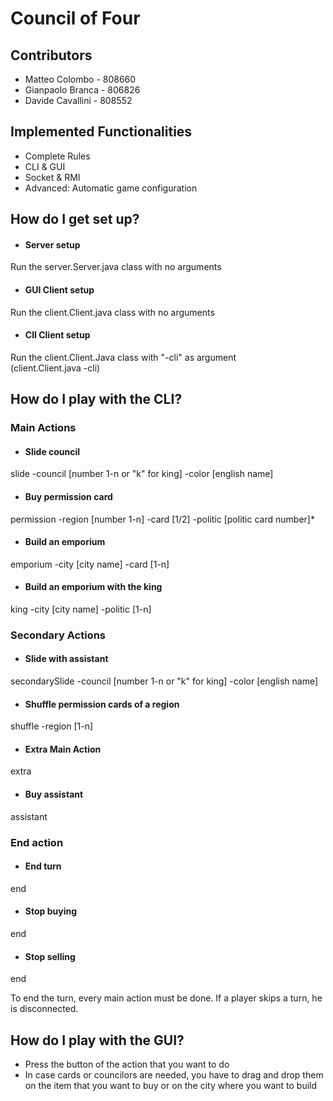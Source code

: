 # Council of Four #

## Contributors ##

* Matteo Colombo - 808660
* Gianpaolo Branca - 806826
* Davide Cavallini - 808552

## Implemented Functionalities ##

* Complete Rules
* CLI & GUI
* Socket & RMI
* Advanced: Automatic game configuration

## How do I get set up? ##

* #### Server setup ####
Run the server.Server.java class with no arguments
* #### GUI Client setup ####
Run the client.Client.java class with no arguments
* #### ClI Client setup ####
Run the client.Client.Java class with "-cli" as argument   
(client.Client.java -cli)

## How do I play with the CLI? ##

### Main Actions ###
* #### Slide council ####
slide -council [number 1-n or "k" for king] -color [english name]
* #### Buy permission card ####
permission -region [number 1-n] -card [1/2] -politic [politic card number]*  
* #### Build an emporium ####
emporium -city [city name] -card [1-n]
* #### Build an emporium with the king ####
king -city [city name] -politic [1-n]

### Secondary Actions ###
* #### Slide with assistant ####
secondarySlide -council [number 1-n or "k" for king] -color [english name]
* #### Shuffle permission cards of a region ####
shuffle -region [1-n]
* #### Extra Main Action ####
extra
* #### Buy assistant ####
assistant

### End action ###
* #### End turn ####
end
* #### Stop buying ####
end
* #### Stop selling ####
end

To end the turn, every main action must be done.
If a player skips a turn, he is disconnected.

## How do I play with the GUI? ##
* Press the button of the action that you want to do
* In case cards or councilors are needed, you have to drag and drop them on the item that you want to buy or on the city where you want to build


